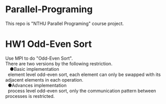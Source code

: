 # Parallel-Programing
This repo is "NTHU Parallel Programing" course project.

# HW1 Odd-Even Sort
Use MPI to do "Odd-Even Sort".<br>
There are two versions by the following restriction.<br>
<span style="margin-left:1em">●Basic implementation</span><br>
&nbsp;&nbsp;element level odd-even sort, each element can only be swapped with its adjacent elements in each operation.<br>
&nbsp;&nbsp;●Advances implementation<br>
&nbsp;&nbsp;process level odd-even sort, only the communication pattern between processes is restricted.<br>
